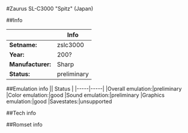 #Zaurus SL-C3000 "Spitz" (Japan)

##Info

||Info|
|-----|-----|
|**Setname:**|zslc3000
|**Year:**|200?
|**Manufacturer:**|Sharp
|**Status:**|preliminary

##Emulation info
|| Status |
|-----|-----|
|Overall emulation:|preliminary
|Color emulation:|good
|Sound emulation:|preliminary
|Graphics emulation:|good
|Savestates:|unsupported

##Tech info

##Romset info

<!--- START OF EDITED COMMENT DO NOT TOUCH TEXT ABOVE-->
